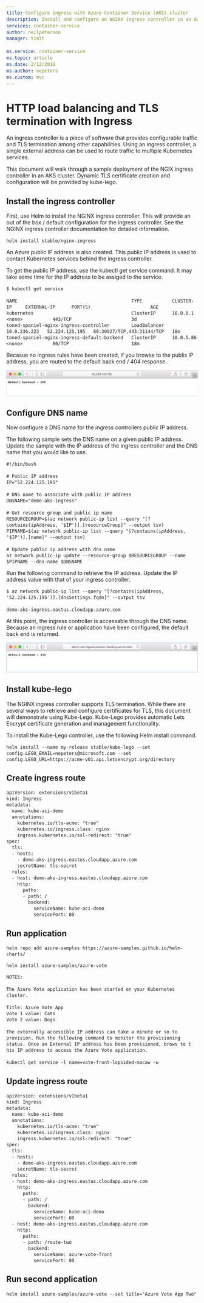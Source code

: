 ```yaml
---
title: Configure ingress with Azure Container Service (AKS) cluster
description: Install and configure an NGINX ingress controller in an Azure Container Service (AKS) cluster.
services: container-service
author: neilpeterson
manager: timlt

ms.service: container-service
ms.topic: article
ms.date: 2/12/2018
ms.author: nepeters
ms.custom: mvc
---
```


# HTTP load balancing and TLS termination with Ingress

An ingress controller is a piece of software that provides configurable traffic and TLS termination among other capabilities. Using an ingress controller, a single external address can be used to route traffic to multiple Kubernetes services.

This document will walk through a sample deployment of the NGIX ingress controller in an AKS cluster. Dynamic TLS certificate creation and configuration will be provided by kube-lego. 

## Install the ingress controller

First, use Helm to install the NGINX ingress controller. This will provide an out of the box / default configuration for the ingress controller. See the NGINX ingress controller documentation for detailed information. 

```
helm install stable/nginx-ingress
```

An Azure public IP address is also created. This public IP address is used to contact Kubernetes services behind the ingress controller.  

To get the public IP address, use the kubectl get service command. It may take some time for the IP address to be assiged to the service.

```console
$ kubectl get service

NAME                                          TYPE           CLUSTER-IP     EXTERNAL-IP      PORT(S)                      AGE
kubernetes                                    ClusterIP      10.0.0.1       <none>           443/TCP                      3d
toned-spaniel-nginx-ingress-controller        LoadBalancer   10.0.236.223   52.224.125.195   80:30927/TCP,443:31144/TCP   18m
toned-spaniel-nginx-ingress-default-backend   ClusterIP      10.0.5.86      <none>           80/TCP                       18m
```

Becasue no ingress rules have been created, if you browse to the publis IP address, you are routed to the default back end / 404 response.

![Default NGINX backend](media/ingress/default-back-end.png)

## Configure DNS name

Now configure a DNS name for the ingress controllers public IP address.

The following sample sets the DNS name on a given public IP address. Update the sample with the IP address of the ingress controller and the DNS name that you would like to use.

```
#!/bin/bash

# Public IP address
IP="52.224.125.195"

# DNS name to associate with public IP address
DNSNAME="demo-aks-ingress"

# Get resource group and public ip name
RESOURCEGROUP=$(az network public-ip list --query "[?contains(ipAddress, '$IP')].[resourceGroup]" --output tsv)
PIPNAME=$(az network public-ip list --query "[?contains(ipAddress, '$IP')].[name]" --output tsv)

# Update public ip address with dns name
az network public-ip update --resource-group $RESOURCEGROUP --name  $PIPNAME --dns-name $DNSNAME
```

Run the following command to retrieve the IP address. Update the IP address value with that of your ingress controller.

```
$ az network public-ip list --query "[?contains(ipAddress, '52.224.125.195')].[dnsSettings.fqdn]" --output tsv

demo-aks-ingress.eastus.cloudapp.azure.com
```

At this point, the ingress controller is accessable through the DNS name. Because an ingress rule or application have been configured, the default back end is returned.

![Default NGINX backend](media/ingress/default-back-end-two.png)

## Install kube-lego

The NGINX ingress controller supports TLS termination. While there are several ways to retrieve and configure certificates for TLS, this document will demonstrate using Kube-Lego. Kube-Lego provides automatic Lets Encrypt certificate generation and management functionality. 

To install the Kube-Lego controller, use the following Helm install command. 

```
helm install --name my-release stable/kube-lego --set config.LEGO_EMAIL=nepeters@microsoft.com --set config.LEGO_URL=https://acme-v01.api.letsencrypt.org/directory
```

## Create ingress route

```
apiVersion: extensions/v1beta1
kind: Ingress
metadata:
  name: kube-aci-demo
  annotations:
    kubernetes.io/tls-acme: "true"
    kubernetes.io/ingress.class: nginx
    ingress.kubernetes.io/ssl-redirect: "true"
spec:
  tls:
  - hosts:
    - demo-aks-ingress.eastus.cloudapp.azure.com
    secretName: tls-secret
  rules:
  - host: demo-aks-ingress.eastus.cloudapp.azure.com
    http:
      paths:
      - path: /
        backend:
          serviceName: kube-aci-demo
          servicePort: 80
```

## Run application

```
helm repo add azure-samples https://azure-samples.github.io/helm-charts/
```

```
helm install azure-samples/azure-vote
```

```
NOTES:

The Azure Vote application has been started on your Kubernetes cluster.

Title: Azure Vote App
Vote 1 value: Cats
Vote 2 value: Dogs

The externally accessible IP address can take a minute or so to provision. Run the following command to monitor the provisioning status. Once an External IP address has been provisioned, brows to t
his IP address to access the Azure Vote application.

kubectl get service -l name=vote-front-lopsided-macaw -w
```

## Update ingress route

```
apiVersion: extensions/v1beta1
kind: Ingress
metadata:
  name: kube-aci-demo
  annotations:
    kubernetes.io/tls-acme: "true"
    kubernetes.io/ingress.class: nginx
    ingress.kubernetes.io/ssl-redirect: "true"
spec:
  tls:
  - hosts:
    - demo-aks-ingress.eastus.cloudapp.azure.com
    secretName: tls-secret
  rules:
  - host: demo-aks-ingress.eastus.cloudapp.azure.com
    http:
      paths:
      - path: /
        backend:
          serviceName: kube-aci-demo
          servicePort: 80
  - host: demo-aks-ingress.eastus.cloudapp.azure.com
    http:
      paths:
      - path: /route-two
        backend:
          serviceName: azure-vote-front
          servicePort: 80
```

## Run second application

```console
helm install azure-samples/azure-vote --set title="Azure Vote App Two"
```